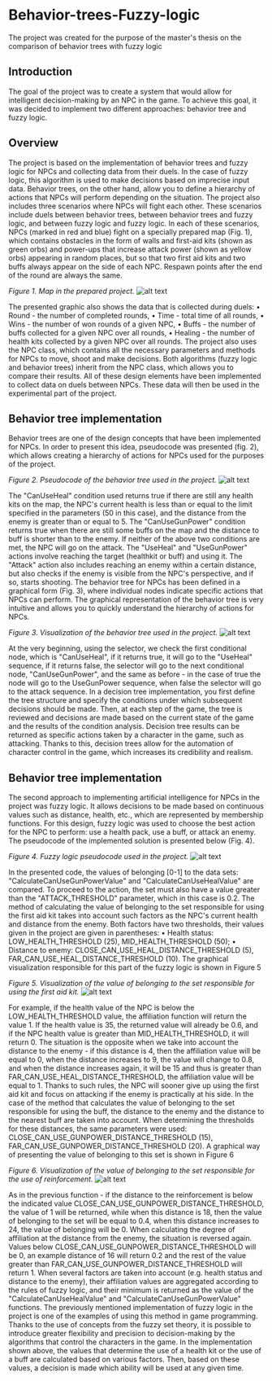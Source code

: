 # Behavior-trees-Fuzzy-logic
 The project was created for the purpose of the master's thesis on the comparison of behavior trees with fuzzy logic

## Introduction
The goal of the project was to create a system that would allow for intelligent decision-making by an NPC in the game. To achieve this goal, it was decided to implement two different approaches: behavior tree and fuzzy logic.

## Overview
The project is based on the implementation of behavior trees and fuzzy logic for NPCs and collecting data from their duels. In the case of fuzzy logic, this algorithm is used to make decisions based on imprecise input data. Behavior trees, on the other hand, allow you to define a hierarchy of actions that NPCs will perform depending on the situation.
The project also includes three scenarios where NPCs will fight each other. These scenarios include duels between behavior trees, between behavior trees and fuzzy logic, and between fuzzy logic and fuzzy logic. In each of these scenarios, NPCs (marked in red and blue) fight on a specially prepared map (Fig. 1), which contains obstacles in the form of walls and first-aid kits (shown as green orbs) and power-ups that increase attack power (shown as yellow orbs) appearing in random places, but so that two first aid kits and two buffs always appear on the side of each NPC. Respawn points after the end of the round are always the same. 

*Figure 1. Map in the prepared project.*
![alt text](https://github.com/Nausiz/Behavior-trees-Fuzzy-logic/blob/main/Project/Img/img1.png)

The presented graphic also shows the data that is collected during duels:
• Round - the number of completed rounds,
• Time - total time of all rounds,
• Wins - the number of won rounds of a given NPC,
• Buffs - the number of buffs collected for a given NPC over all rounds,
• Healing - the number of health kits collected by a given NPC over all rounds.
The project also uses the NPC class, which contains all the necessary parameters and methods for NPCs to move, shoot and make decisions. Both algorithms (fuzzy logic and behavior trees) inherit from the NPC class, which allows you to compare their results.
All of these design elements have been implemented to collect data on duels between NPCs. These data will then be used in the experimental part of the project.

## Behavior tree implementation
Behavior trees are one of the design concepts that have been implemented for NPCs. In order to present this idea, pseudocode was presented (fig. 2), which allows creating a hierarchy of actions for NPCs used for the purposes of the project.

*Figure 2. Pseudocode of the behavior tree used in the project.*
![alt text](https://github.com/Nausiz/Behavior-trees-Fuzzy-logic/blob/main/Project/Img/img2.png)

The "CanUseHeal" condition used returns true if there are still any health kits on the map, the NPC's current health is less than or equal to the limit specified in the parameters (50 in this case), and the distance from the enemy is greater than or equal to 5. The "CanUseGunPower" condition returns true when there are still some buffs on the map and the distance to buff is shorter than to the enemy. If neither of the above two conditions are met, the NPC will go on the attack. The "UseHeal" and "UseGunPower" actions involve reaching the target (healthkit or buff) and using it. The "Attack" action also includes reaching an enemy within a certain distance, but also checks if the enemy is visible from the NPC's perspective, and if so, starts shooting.
The behavior tree for NPCs has been defined in a graphical form (Fig. 3), where individual nodes indicate specific actions that NPCs can perform. The graphical representation of the behavior tree is very intuitive and allows you to quickly understand the hierarchy of actions for NPCs.

*Figure 3. Visualization of the behavior tree used in the project.*
![alt text](https://github.com/Nausiz/Behavior-trees-Fuzzy-logic/blob/main/Project/Img/img3.png)

At the very beginning, using the selector, we check the first conditional node, which is "CanUseHeal", if it returns true, it will go to the "UseHeal" sequence, if it returns false, the selector will go to the next conditional node, "CanUseGunPower", and the same as before - in the case of true the node will go to the UseGunPower sequence, when false the selector will go to the attack sequence.
In a decision tree implementation, you first define the tree structure and specify the conditions under which subsequent decisions should be made. Then, at each step of the game, the tree is reviewed and decisions are made based on the current state of the game and the results of the condition analysis. Decision tree results can be returned as specific actions taken by a character in the game, such as attacking. Thanks to this, decision trees allow for the automation of character control in the game, which increases its credibility and realism.

## Behavior tree implementation
The second approach to implementing artificial intelligence for NPCs in the project was fuzzy logic. It allows decisions to be made based on continuous values such as distance, health, etc., which are represented by membership functions. For this design, fuzzy logic was used to choose the best action for the NPC to perform: use a health pack, use a buff, or attack an enemy. The pseudocode of the implemented solution is presented below (Fig. 4).

*Figure 4. Fuzzy logic pseudocode used in the project.*
![alt text](https://github.com/Nausiz/Behavior-trees-Fuzzy-logic/blob/main/Project/Img/img4.png)

In the presented code, the values of belonging [0-1] to the data sets: "CalculateCanUseGunPowerValue" and "CalculateCanUseHealValue" are compared. To proceed to the action, the set must also have a value greater than the "ATTACK_THRESHOLD" parameter, which in this case is 0.2. The method of calculating the value of belonging to the set responsible for using the first aid kit takes into account such factors as the NPC's current health and distance from the enemy. Both factors have two thresholds, their values given in the project are given in parentheses:
• Health status: LOW_HEALTH_THRESHOLD (25), MID_HEALTH_THRESHOLD (50);
• Distance to enemy: CLOSE_CAN_USE_HEAL_DISTANCE_THRESHOLD (5), FAR_CAN_USE_HEAL_DISTANCE_THRESHOLD (10).
The graphical visualization responsible for this part of the fuzzy logic is shown in Figure 5

*Figure 5. Visualization of the value of belonging to the set responsible for using the first aid kit.*
![alt text](https://github.com/Nausiz/Behavior-trees-Fuzzy-logic/blob/main/Project/Img/img5.png)

For example, if the health value of the NPC is below the LOW_HEALTH_THRESHOLD value, the affiliation function will return the value 1. If the health value is 35, the returned value will already be 0.6, and if the NPC health value is greater than MID_HEALTH_THRESHOLD, it will return 0. The situation is the opposite when we take into account the distance to the enemy - if this distance is 4, then the affiliation value will be equal to 0, when the distance increases to 9, the value will change to 0.8, and when the distance increases again, it will be 15 and thus is greater than FAR_CAN_USE_HEAL_DISTANCE_THRESHOLD, the affiliation value will be equal to 1. Thanks to such rules, the NPC will sooner give up using the first aid kit and focus on attacking if the enemy is practically at his side.
In the case of the method that calculates the value of belonging to the set responsible for using the buff, the distance to the enemy and the distance to the nearest buff are taken into account. When determining the thresholds for these distances, the same parameters were used: CLOSE_CAN_USE_GUNPOWER_DISTANCE_THRESHOLD (15), FAR_CAN_USE_GUNPOWER_DISTANCE_THRESHOLD (20). A graphical way of presenting the value of belonging to this set is shown in Figure 6

*Figure 6. Visualization of the value of belonging to the set responsible for the use of reinforcement.*
![alt text](https://github.com/Nausiz/Behavior-trees-Fuzzy-logic/blob/main/Project/Img/img6.png)

As in the previous function - if the distance to the reinforcement is below the indicated value CLOSE_CAN_USE_GUNPOWER_DISTANCE_THRESHOLD, the value of 1 will be returned, while when this distance is 18, then the value of belonging to the set will be equal to 0.4, when this distance increases to 24, the value of belonging will be 0. When calculating the degree of affiliation at the distance from the enemy, the situation is reversed again. Values below CLOSE_CAN_USE_GUNPOWER_DISTANCE_THRESHOLD will be 0, an example distance of 16 will return 0.2 and the rest of the value greater than FAR_CAN_USE_GUNPOWER_DISTANCE_THRESHOLD will return 1.
When several factors are taken into account (e.g. health status and distance to the enemy), their affiliation values are aggregated according to the rules of fuzzy logic, and their minimum is returned as the value of the "CalculateCanUseHealValue" and "CalculateCanUseGunPowerValue" functions.
The previously mentioned implementation of fuzzy logic in the project is one of the examples of using this method in game programming. Thanks to the use of concepts from the fuzzy set theory, it is possible to introduce greater flexibility and precision to decision-making by the algorithms that control the characters in the game. In the implementation shown above, the values that determine the use of a health kit or the use of a buff are calculated based on various factors. Then, based on these values, a decision is made which ability will be used at any given time.

